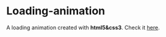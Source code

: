 # Loading-animation
 A loading animation created with **html5&css3**.
 Check it [here](https://vittokm.github.io/Loading-animation/).
